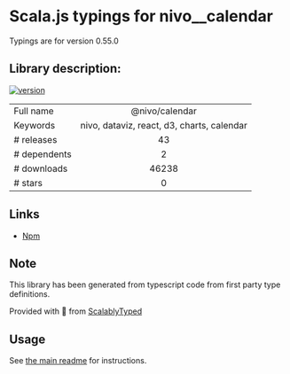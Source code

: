
# Scala.js typings for nivo__calendar

Typings are for version 0.55.0

## Library description:
[![version](https://img.shields.io/npm/v/@nivo/calendar.svg?style=flat-square)](https://www.npmjs.com/package/@nivo/calendar)

|                    |                 |
| ------------------ | :-------------: |
| Full name          | @nivo/calendar |
| Keywords           | nivo, dataviz, react, d3, charts, calendar |
| # releases         | 43 |
| # dependents       | 2 |
| # downloads        | 46238 |
| # stars            | 0 |

## Links
- [Npm](https://www.npmjs.com/package/%40nivo%2Fcalendar)
    


## Note
This library has been generated from typescript code from first party type definitions.

Provided with :purple_heart: from [ScalablyTyped](https://github.com/oyvindberg/ScalablyTyped)

## Usage
See [the main readme](../../readme.md) for instructions.


